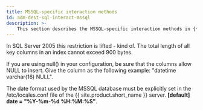 ```yaml
---
title: MSSQL-specific interaction methods
id: adm-dest-sql-interact-mssql
description: >-
    This section describes the MSSQL-specific interaction methods in {{ site.product.short_name }}.
---
```


In SQL Server 2005 this restriction is lifted - kind of. The total
length of all key columns in an index cannot exceed 900 bytes.

If you are using null() in your configuration, be sure that the columns
allow NULL to insert. Give the column as the following example:
\"datetime varchar(16) NULL\".

The date format used by the MSSQL database must be explicitly set in the
/etc/locales.conf file of the {{ site.product.short_name }} server. **\[default\] date =
\"%Y-%m-%d %H:%M:%S\"**.
